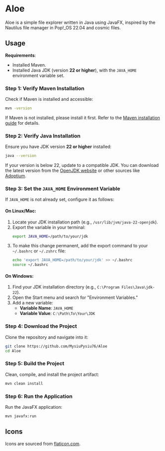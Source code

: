 # Aloe
Aloe is a simple file explorer written in Java using JavaFX, inspired by the Nautilus file manager in Pop!_OS 22.04 and cosmic files.

## Usage
**Requirements**:
- Installed Maven.
- Installed Java JDK (version **22 or higher**), with the `JAVA_HOME` environment variable set.

### Step 1: Verify Maven Installation
Check if Maven is installed and accessible:
```bash
mvn -version
```

If Maven is not installed, please install it first. Refer to the [Maven installation guide](https://maven.apache.org/install.html) for details.

### Step 2: Verify Java Installation
Ensure you have JDK version **22 or higher** installed:
```bash
java --version
```

If your version is below 22, update to a compatible JDK. You can download the latest version from the [OpenJDK website](https://openjdk.org/) or other sources like [Adoptium](https://adoptium.net/).

### Step 3: Set the `JAVA_HOME` Environment Variable
If `JAVA_HOME` is not already set, configure it as follows:

#### On Linux/Mac:
1. Locate your JDK installation path (e.g., `/usr/lib/jvm/java-22-openjdk`).
2. Export the variable in your terminal:
   ```bash
   export JAVA_HOME=/path/to/your/jdk
   ```
3. To make this change permanent, add the export command to your `~/.bashrc` or `~/.zshrc` file:
   ```bash
   echo 'export JAVA_HOME=/path/to/your/jdk' >> ~/.bashrc
   source ~/.bashrc
   ```

#### On Windows:
1. Find your JDK installation directory (e.g., `C:\Program Files\Java\jdk-22`).
2. Open the Start menu and search for "Environment Variables."
3. Add a new variable:
    - **Variable Name**: `JAVA_HOME`
    - **Variable Value**: `C:\Path\To\Your\JDK`

### Step 4: Download the Project
Clone the repository and navigate into it:
```bash
git clone https://github.com/MysiuPysiu76/Aloe
cd Aloe
```

### Step 5: Build the Project
Clean, compile, and install the project artifact:
```bash
mvn clean install
```

### Step 6: Run the Application
Run the JavaFX application:
```bash
mvn javafx:run
```

## Icons
Icons are sourced from [flaticon.com](https://www.flaticon.com/).
